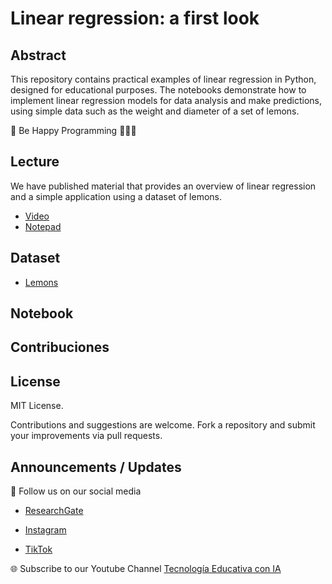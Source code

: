 # Linear regression: a first look

## Abstract
This repository contains practical examples of linear regression in Python, designed for educational purposes. The notebooks demonstrate how to implement linear regression models for data analysis and make predictions, using simple data such as the weight and diameter of a set of lemons.

🎉 Be Happy Programming 👨🏽‍💻

## Lecture
We have published material that provides an overview of linear regression and a simple application using a dataset of lemons.
- [Video](https://www.youtube.com/watch?v=_nrRWaUaJ-o)
- [Notepad](https://github.com/angelarmenta/regresion-lineal/blob/main/notepad/linear-regression.pdf)

## Dataset
- [Lemons](https://github.com/angelarmenta/regresion-lineal/blob/main/dataset/ds_limones.xlsx)

## Notebook

## Contribuciones

## License
MIT License.

Contributions and suggestions are welcome. Fork a repository and submit your improvements via pull requests.

## Announcements / Updates

📢 Follow us on our social media

- [ResearchGate](https://www.researchgate.net/profile/Roberto-Melendez-Armenta-2) 

- [Instagram](https://www.instagram.com/angeluxarmenta/)

- [TikTok](https://www.tiktok.com/@angeluxarmenta)

🌐 Subscribe to our Youtube Channel [Tecnología Educativa con IA](https://www.youtube.com/@educar-ia)
